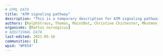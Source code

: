 ```yaml
---
# GPML DATA
title: "ATM signaling pathway"
description: "This is a temporary description for ATM signaling pathway"
authors: [RalphStraus, Thomas, MaintBot, Christine Chichester, Mkutmon, Khanspers, Eweitz]
organisms: [Rattus norvegicus]
# ADDITIONAL DATA
last-edited: 2021-05-16
communities: []
wpid: "WP654"
---
```


